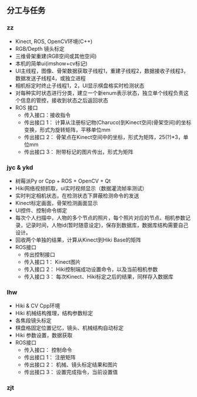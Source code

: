 ## 分工与任务

### zz

- Kinect, ROS, OpenCV环境(C++)
- RGB/Depth 镜头标定
- 三维骨架重建(RGB空间或其他空间)
- 本机的简单ui(imshow+cv标记)
- UI主线程，图像、骨架数据获取子线程1，重建子线程2，数据接收子线程3，数据发送子线程4，或独立进程
- 相机标定时终止子线程1，2，UI显示棋盘格实时检测状态
- 对每种实时状态进行分类，建立一个新enum表示状态，独立单个线程负责这个信息的管控，接收到状态之后返回状态
- ROS 接口
  - 传入接口：接收指令 
  - 传出接口 1： 计算从注册标记物(Charuco)到Kinect空间(骨架空间)的坐标变换，形式为旋转矩阵，平移单位mm
  - 传出接口 2： 骨架点在Kinect空间中的坐标，形式为矩阵，25(?)*3，单位mm
  - 传出接口 3： 附带标记的图片传出，形式为矩阵

### jyc & ykd

- 树莓派Py or Cpp + ROS + OpenCV + Qt
- Hiki网络视频抓取，ui实时视频显示（数据灌流帧率测试）
- 实时判定相机状态，在检测状态下屏蔽检测命令的发送
- Kinect标定画面，骨架检测画面显示
- UI控件、控制命令绑定
- 每次个人扫描中，人物的多个节点的照片，每个照片对应的节点、相机参数记录，记录时间，人物id(暂时随意设定)，保存到数据库，数据库结构需要自己设计。
- 回收两个单独的结果，计算从Kinect到Hiki Base的矩阵
- ROS接口
  - 传出控制接口
  - 传入接口 1： Kinect图片
  - 传入接口 2： Hiki控制端成功设置命令，以及当前相机参数
  - 传入接口 3： 每次Kinect、Hiki标定之后的结果，同样存入数据库

### lhw

- Hiki & CV Cpp环境
- Hiki 机械结构推理，结构参数标定
- 各焦段镜头标定
- 棋盘格固定位置记忆，镜头、机械结构自动标定
- Hiki 参数设置，数据获取
- ROS接口
  - 传入接口： 控制命令
  - 传出接口 1： 注册矩阵
  - 传出接口 2： 机械、镜头标定结果和图片
  - 传出接口 3： 设置完成指令，当前设置值

### zjt













